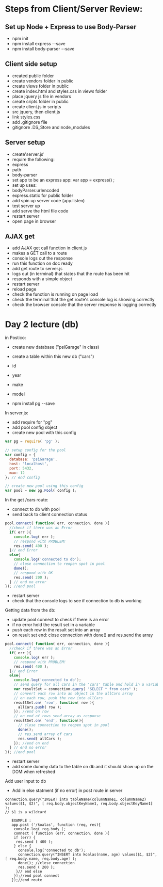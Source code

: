 Steps from Client/Server Review:
===


Set up Node + Express to use Body-Parser
---
- npm init
- npm install express --save
- npm install body-parser --save

Client side setup
---
- created public folder
- create vendors folder in public
- create views folder in public
- create index.html and styles.css in views folder
- place jquery js file in vendors
- create cripts folder in public
- create client.js in scripts
- src jquery, then client.js
- link styles.css
- add .gitignore file
- gitignore .DS_Store and node_modules

Server setup
---
- create'server.js'
- require the following:
 - express
 - path
 - body-parser
- set app to be an express app: var app = express() ;
- set up uses:
 - bodyParser.urlencoded
 - express.static for public folder
- add spin up server code (app.listen)
- test server up
- add serve the html file code
- restart server
- open page in browser

AJAX get
---
- add AJAX get call function in client.js
 - makes a GET call to a route
 - console logs out the response
- run this function on doc ready
- add get route to server.js
 - logs out (in terminal) that states that the route has been hit
 - responds with a simple object
- restart server
- reload page
- check the function is running on page load
- check the terminal that the get route's console log is showing correctly
- check the browser console that the server response is logging correctly

Day 2 lecture (db)
===

in Postico:

- create new database ("psiGarage" in class)
- create a table within this new db ("cars")
 - id
 - year
 - make
 - model

- npm install pg --save

In server.js:
- add require for "pg"
- add pool config object
- create new pool with this config

```javascript
var pg = require( 'pg' );

// setup config for the pool
var config = {
  database: 'psiGarage',
  host: 'localhost',
  port: 5432,
  max: 12
}; // end config

// create new pool using this config
var pool = new pg.Pool( config );
```

In the get /cars route:

- connect to db with pool
- send back to client connection status

```javascript
pool.connect( function( err, connection, done ){
  //check if there was an Error
  if( err ){
    console.log( err );
    // respond with PROBLEM!
    res.send( 400 );
  }// end Error
  else{
    console.log('connected to db');
    // close connection to reopen spot in pool
    done();
    // respond with OK
    res.send( 200 );
  } // end no error
}); //end pool
```

- restart server
- check that the console logs to see if connection to db is working

Getting data from the db:

- update pool connect to check if there is an error
- if no error hold the result set in a variable
- push each row in the result set into an array
- on result set end: close connection with done() and res.send the array

```javascript
pool.connect( function( err, connection, done ){
  //check if there was an Error
  if( err ){
    console.log( err );
    // respond with PROBLEM!
    res.send( 400 );
  }// end Error
  else{
    console.log('connected to db');
    // send query for all cars in the 'cars' table and hold in a variable (resultSet)
    var resultSet = connection.query( "SELECT * from cars" );
    // convert each row into an object in the allCars array
    // on each row, push the row into allCars
    resultSet.on( 'row', function( row ){
      allCars.push( row );
    }); //end on row
    // on end of rows send array as response
    resultSet.on( 'end', function(){
      // close connection to reopen spot in pool
      done();
      // res.send array of cars
      res.send( allCars );
    }); //end on end
  } // end no error
}); //end pool
```

- restart server
- add some dummy data to the table on db and it should show up on the DOM when refreshed

Add user input to db
- Add in else statment (if no error) in post route in server
```
connection.query("INSERT into tableName(columnName1, columnName2) values($1, $2)", [ req.body.objectKeyName1, req.body.objectKeyName1] );
// $1 is a wildcard

   EXAMPLE : 
   app.post ('/koalas', function (req, res){
    console.log( req.body );
    connect ( function (err, connection, done ){
    if (err) {
     res.send ( 400 );
    } else {
      console.log('connected to db');
      connection.query("INSERT into koalas(name, age) values($1, $2)", [ req.body.name, req.body.age] );
      done(); //close connection
      res.send ( 200 );
     }// end else
    });//end pool connect
   });//end route
```
